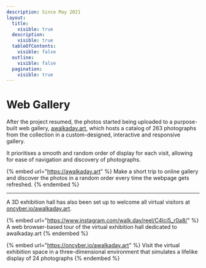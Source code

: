 ```yaml
---
description: Since May 2021
layout:
  title:
    visible: true
  description:
    visible: true
  tableOfContents:
    visible: false
  outline:
    visible: false
  pagination:
    visible: true
---
```


# Web Gallery

After the project resumed, the photos started being uploaded to a purpose-built web gallery, [awalkaday.art](https://awalkaday.art/), which hosts a catalog of 263 photographs from the collection in a custom-designed, interactive and responsive gallery.&#x20;

It prioritises a smooth and random order of display for each visit, allowing for ease of navigation and discovery of photographs.&#x20;

{% embed url="https://awalkaday.art" %}
Make a short trip to online gallery and discover the photos in a random order every time the webpage gets refreshed.
{% endembed %}



***



A 3D exhibition hall has also been set up to welcome all virtual visitors at [oncyber.io/awalkaday.art](https://oncyber.io/awalkaday.art).

{% embed url="https://www.instagram.com/walk.day/reel/C4lci5_r0a8/" %}
A web browser-based tour of the virtual exhibition hall dedicated to awalkaday.art
{% endembed %}

{% embed url="https://oncyber.io/awalkaday.art" %}
Visit the virtual exhibition space in a three-dimensional environment that simulates a lifelike display of 24 photographs
{% endembed %}

